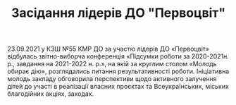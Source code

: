 ﻿---
title: Засідання лідерів ДО "Первоцвіт"
---

23.09.2021 у КЗШ №55 КМР ДО за участю лідерів ДО «Первоцвіт» відбулась звітно-виборча конференція «Підсумки роботи за 2020-2021н. р., завдання на 2021-2022 н. р.», на якій за круглим столом «Молодь обирає дію», розглядались питання результативності роботи. Ініціативна молодь закладу обговорила перспективи щодо активного залучення дітей до участі в реалізації власних проєктах та Всеукраїнських, міських благодійних акціях, заходах.

<youtube id="Sm-ND907u9w" />

<slideshow />
